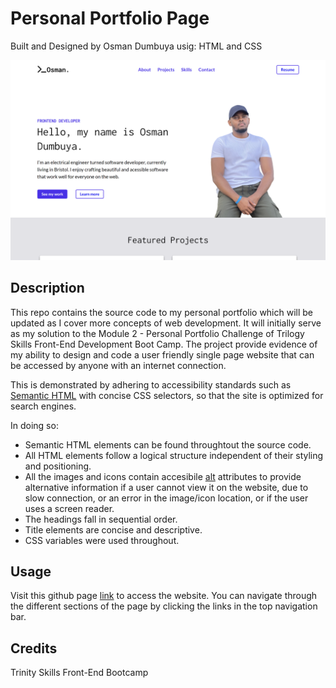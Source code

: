 # Personal Portfolio Page

Built and Designed by Osman Dumbuya usig: HTML and CSS

![Screenshot of the webpage](./images/OsmanPortfolio_.png)

## Description

This repo contains the source code to my personal portfolio which will be updated as I cover more concepts of web development. It will initially serve as my solution to the Module 2 - Personal Portfolio Challenge of Trilogy Skills Front-End Development Boot Camp. The project provide evidence of my ability to design and code a user friendly single page website that can be accessed by anyone with an internet connection.

This is demonstrated by adhering to accessibility standards such as [Semantic HTML](https://www.w3schools.com/html/html5_semantic_elements.asp) with concise CSS selectors, so that the site is optimized for search engines.

In doing so:

- Semantic HTML elements can be found throughtout the source code.
- All HTML elements follow a logical structure independent of their styling and positioning.
- All the images and icons contain accesibile [alt](https://www.w3schools.com/tags/att_img_alt.asp) attributes to provide alternative information if a user cannot view it on the website, due to slow connection, or an error in the image/icon location, or if the user uses a screen reader.
- The headings fall in sequential order.
- Title elements are concise and descriptive.
- CSS variables were used throughout.

## Usage

Visit this github page [link](https://osmantolo.github.io/OsmanPortfolio/) to access the website. You can navigate through the different sections of the page by clicking the links in the top navigation bar.

## Credits

Trinity Skills Front-End Bootcamp
